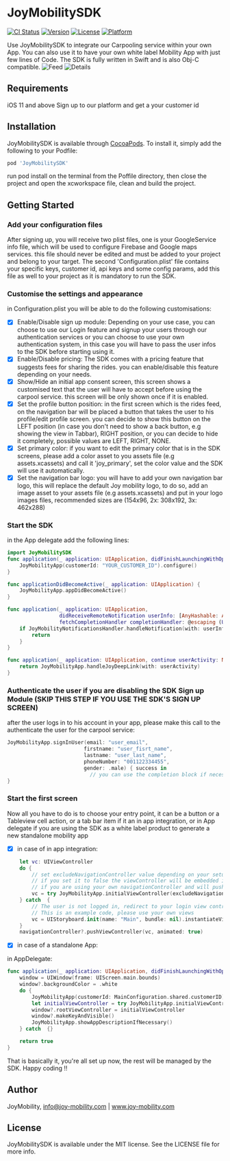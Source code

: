 # JoyMobilitySDK

[![CI Status](https://img.shields.io/travis/JoyMobilitySDK.svg?style=flat)](https://cocoapods.org/pods/JoyMobilitySDK)
[![Version](https://img.shields.io/cocoapods/v/JoyMobilitySDK.svg?style=flat)](https://cocoapods.org/pods/JoyMobilitySDK)
[![License](https://img.shields.io/cocoapods/l/JoyMobilitySDK.svg?style=flat)](https://cocoapods.org/pods/JoyMobilitySDK)
[![Platform](https://img.shields.io/cocoapods/p/JoyMobilitySDK.svg?style=flat)](https://cocoapods.org/pods/JoyMobilitySDK)

Use JoyMobilitySDK to integrate our Carpooling service within your own App.  You can also use it to have your own white label Mobility App with just few lines of Code. The SDK is fully written in Swift and is also Obj-C compatible.
![Feed](https://github.com/AlaaCherbib/JoyMobilitySDK_DEV/blob/master/doc-assets/feed.png)
![Details](https://github.com/AlaaCherbib/JoyMobilitySDK_DEV/blob/master/doc-assets/details.png)
## Requirements
iOS 11 and above
Sign up to our platform and get a your customer id

## Installation

JoyMobilitySDK is available through [CocoaPods](https://cocoapods.org). To install
it, simply add the following to your Podfile:

```ruby
pod 'JoyMobilitySDK'
```
run pod install on the terminal from the Poffile directory, then close the project and open the xcworkspace file, clean and build the project.

## Getting Started

### Add your configuration files
After signing up, you will receive two plist files, one is your GoogleService info file, which will be used to configure Firebase and Google maps services. this file should never be edited and must be added to your project and belong to your target. The second 'Configuration.plist' file contains your specific keys, customer id, api keys and some config params, add this file as well to your project as it is mandatory to run the SDK.

### Customise the settings and appearance
in Configuration.plist you will be able to do the following customisations:

- [x] Enable/Disable sign up module: Depending on your use case, you can choose to use our Login feature and signup your users through our authentication services or you can choose to use your own authentication system, in this case you will have to pass the user infos to the SDK before starting using it. 
- [x] Enable/Disable pricing: The SDK comes with a pricing feature that suggests fees for sharing the rides. you can enable/disable this feature depending on your needs.
- [x] Show/Hide an initial app consent screen, this screen shows a customised text that the user will have to accept before using the carpool service. this screen will be only shown once if it is enabled.
- [x] Set the profile button position: in the first screen which is the rides feed, on the navigation bar will be placed a button that takes the user to his profile/edit profile screen. you can decide to show this button on the LEFT position (in case you don't need to show a back button, e.g showing the view in Tabbar), RIGHT position, or you can decide to hide it completely, possible values are LEFT, RIGHT, NONE. 
- [x] Set primary color: if you want to edit the primary color that is in the SDK screens, please add a color asset to you assets file (e.g assets.xcassets) and call it 'joy_primary', set the color value and the SDK will use it automatically.
- [x] Set the navigation bar logo: you will have to add your own navigation bar logo, this will replace the default Joy mobility logo, to do so, add an image asset to your assets file (e.g assets.xcassets) and put in your logo images files, recommended sizes are (154x96, 2x: 308x192, 3x: 462x288)

### Start the SDK
in the App delegate add the following lines: 
```swift
import JoyMobilitySDK
func application(_ application: UIApplication, didFinishLaunchingWithOptions launchOptions: [UIApplication.LaunchOptionsKey: Any]?) -> Bool {
    JoyMobilityApp(customerId: "YOUR_CUSTOMER_ID").configure()
}

func applicationDidBecomeActive(_ application: UIApplication) {
    JoyMobilityApp.appDidBecomeActive()
}

func application(_ application: UIApplication,
                 didReceiveRemoteNotification userInfo: [AnyHashable: Any],
                 fetchCompletionHandler completionHandler: @escaping (UIBackgroundFetchResult) -> Void) {
    if JoyMobilityNotificationsHandler.handleNotification(with: userInfo, application: application) {
        return
    }
}

func application(_ application: UIApplication, continue userActivity: NSUserActivity, restorationHandler: @escaping ([UIUserActivityRestoring]?) -> Void) -> Bool {
    return JoyMobilityApp.handleJoyDeepLink(with: userActivity)
}
```

### Authenticate the user if you are disabling the SDK Sign up Module (SKIP THIS STEP IF YOU USE THE SDK'S SIGN UP SCREEN)
after the user logs in to his account in your app, please make this call to the authenticate the user for the carpool service:
```swift
JoyMobilityApp.signInUser(email: "user_email",
                         firstname: "user_fisrt_name",
                         lastname: "user_last_name",
                         phoneNumber: "001122334455",
                         gender: .male) { success in
                           // you can use the completion block if necessary or just set it to nil
}
```

### Start the first screen
Now all you have to do is to choose your entry point, it can be a button or a Tableview cell action, or a tab bar item if it an in app integration, or in App delegate if you are using the SDK as a white label product to generate a new standalone mobility app 

- [x] in case of in app integration:
```swift
    let vc: UIViewController
    do {
        // set excludeNavigationController value depending on your setup
        // if you set it to false the viewController will be embedded in a navigationController
        // if you are using your own navigationController and will push the new vc, then set it to true
        vc = try JoyMobilityApp.initialViewController(excludeNavigationController: true)
    } catch  {
        // The user is not logged in, redirect to your login view controller or authenticate the user
        // This is an example code, please use your own views
        vc = UIStoryboard.init(name: "Main", bundle: nil).instantiateViewController(withIdentifier: "LoginViewController")
    }
    navigationController?.pushViewController(vc, animated: true)
```
- [x] in case of a standalone App:

in AppDelegate:

```swift
func application(_ application: UIApplication, didFinishLaunchingWithOptions launchOptions: [UIApplication.LaunchOptionsKey: Any]?) -> Bool {
    window = UIWindow(frame: UIScreen.main.bounds)
    window?.backgroundColor = .white
    do {
        JoyMobilityApp(customerId: MainConfiguration.shared.customerID).configure()
        let initialViewController = try JoyMobilityApp.initialViewController()
        window?.rootViewController = initialViewController
        window?.makeKeyAndVisible()
        JoyMobilityApp.showAppDescriptionIfNecessary()
    } catch  {}

    return true
}
```

That is basically it, you're all set up now, the rest will be managed by the SDK. Happy coding !!



## Author

JoyMobility, info@joy-mobility.com | www.joy-mobility.com

## License

JoyMobilitySDK is available under the MIT license. See the LICENSE file for more info.
